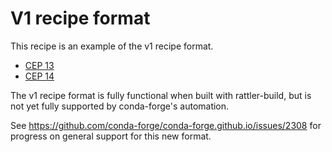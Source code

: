 # V1 recipe format

This recipe is an example of the v1 recipe format.
* [CEP 13](https://github.com/conda/ceps/blob/main/cep-0013.md)
* [CEP 14](https://github.com/conda/ceps/blob/main/cep-0014.md)

The v1 recipe format is fully functional when built with rattler-build,
but is not yet fully supported by conda-forge's automation.

See https://github.com/conda-forge/conda-forge.github.io/issues/2308 for progress on general support for this new format.
